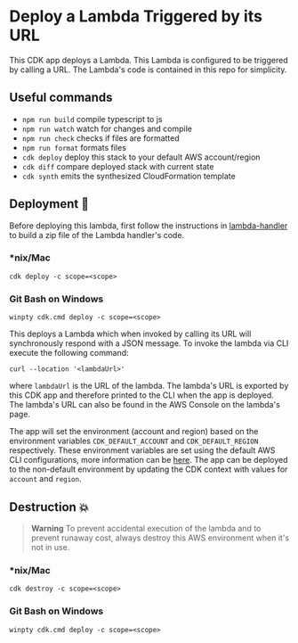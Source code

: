 # Deploy a Lambda Triggered by its URL

This CDK app deploys a Lambda. This Lambda is configured to be triggered by calling a URL. The Lambda's code is contained in this repo for simplicity.

## Useful commands

- `npm run build` compile typescript to js
- `npm run watch` watch for changes and compile
- `npm run check` checks if files are formatted
- `npm run format` formats files
- `cdk deploy` deploy this stack to your default AWS account/region
- `cdk diff` compare deployed stack with current state
- `cdk synth` emits the synthesized CloudFormation template

## Deployment :rocket:

Before deploying this lambda, first follow the instructions in [lambda-handler](../lambda-handler/README.md) to build a zip file of the Lambda handler's code.

### \*nix/Mac

`cdk deploy -c scope=<scope>`

### Git Bash on Windows

`winpty cdk.cmd deploy -c scope=<scope>`

This deploys a Lambda which when invoked by calling its URL will synchronously respond with a JSON message. To invoke the lambda via CLI execute the following command:

`curl --location '<lambdaUrl>'`

where `lambdaUrl` is the URL of the lambda. The lambda's URL is exported by this CDK app and therefore printed to the CLI when the app is deployed. The lambda's URL can also be found in the AWS Console on the lambda's page.

The app will set the environment (account and region) based on the environment variables `CDK_DEFAULT_ACCOUNT` and `CDK_DEFAULT_REGION` respectively. These environment variables are set using the default AWS CLI configurations, more information can be [here](https://docs.aws.amazon.com/cdk/v2/guide/environments.html). The app can be deployed to the non-default environment by updating the CDK context with values for `account` and `region`.

## Destruction :boom:

> **Warning** To prevent accidental execution of the lambda and to prevent runaway cost, always destroy this AWS environment when it's not in use.

### \*nix/Mac

`cdk destroy -c scope=<scope>`

### Git Bash on Windows

`winpty cdk.cmd deploy -c scope=<scope>`
